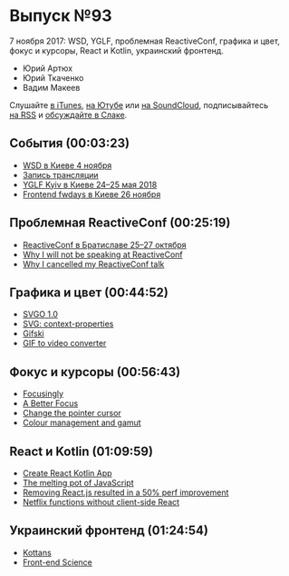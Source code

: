 # Выпуск №93

7 ноября 2017: WSD, YGLF, проблемная ReactiveConf, графика и цвет, фокус и курсоры, React и Kotlin, украинский фронтенд.

- Юрий Артюх
- Юрий Ткаченко
- Вадим Макеев

Слушайте [в iTunes](https://itunes.apple.com/ru/podcast/veb-standarty/id1080500016), [на Ютубе](https://www.youtube.com/playlist?list=PLMBnwIwFEFHcwuevhsNXkFTcadeX5R1Go) или [на SoundCloud](https://soundcloud.com/web-standards), подписывайтесь [на RSS](https://pcr.apple.com/id1080500016) и [обсуждайте в Слаке](http://slack.web-standards.ru/).

## События (00:03:23)

- [WSD в Киеве 4 ноября](https://wsd.events/2017/11/04/)
- [Запись трансляции](https://youtu.be/HRlSn8qqD-M)
- [YGLF Kyiv в Киеве 24–25 мая 2018](http://yglf.com.ua/)
- [Frontend fwdays в Киеве 26 ноября](https://frameworksdays.com/event/frontend-fwdays-17)

## Проблемная ReactiveConf (00:25:19)

- [ReactiveConf в Братиславе 25–27 октября](https://reactiveconf.com/)
- [Why I will not be speaking at ReactiveConf](https://medium.com/p/6e106b3816a5)
- [Why I cancelled my ReactiveConf talk](https://medium.com/p/3a463bf14bd8)

## Графика и цвет (00:44:52)

- [SVGO 1.0](https://github.com/svg/svgo/releases/tag/v1.0.0)
- [SVG: context-properties](https://developer.mozilla.org/en-US/docs/Web/CSS/-moz-context-properties)
- [Gifski](https://gif.ski/)
- [GIF to video converter](https://imageoptim.com/api/ungif)

## Фокус и курсоры (00:56:43)

- [Focusingly](https://www.focusingly.net/)
- [A Better Focus](https://codepen.io/AllThingsSmitty/pen/MOYNBO)
- [Change the pointer cursor](https://github.com/w3c/csswg-drafts/issues/1936)
- [Colour management and gamut](https://bjango.com/articles/colourmanagementgamut/)

## React и Kotlin (01:09:59)

- [Create React Kotlin App](https://github.com/JetBrains/create-react-kotlin-app)
- [The melting pot of JavaScript](https://increment.com/development/the-melting-pot-of-javascript/)
- [Removing React.js resulted in a 50% perf improvement](https://twitter.com/NetflixUIE/status/923374215041912833)
- [Netflix functions without client-side React](https://jakearchibald.com/2017/netflix-and-react/)

## Украинский фронтенд (01:24:54)

- [Kottans](http://kottans.org/)
- [Front-end Science](http://frontend-science.com/)
